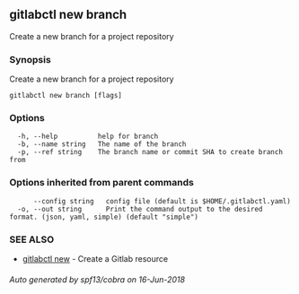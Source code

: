 ## gitlabctl new branch

Create a new branch for a project repository

### Synopsis

Create a new branch for a project repository

```
gitlabctl new branch [flags]
```

### Options

```
  -h, --help          help for branch
  -b, --name string   The name of the branch
  -p, --ref string    The branch name or commit SHA to create branch from
```

### Options inherited from parent commands

```
      --config string   config file (default is $HOME/.gitlabctl.yaml)
  -o, --out string      Print the command output to the desired format. (json, yaml, simple) (default "simple")
```

### SEE ALSO

* [gitlabctl new](gitlabctl_new.md)	 - Create a Gitlab resource

###### Auto generated by spf13/cobra on 16-Jun-2018

